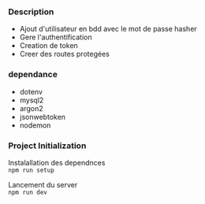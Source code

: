 ### Description

- Ajout d'utilisateur en bdd avec le mot de passe hasher
- Gere l'authentification
- Creation de token
- Creer des routes protegées

### dependance

- dotenv
- mysql2
- argon2
- jsonwebtoken
- nodemon

### Project Initialization

Instalallation des dependnces \
`npm run setup`

Lancement du server\
`npm run dev`
